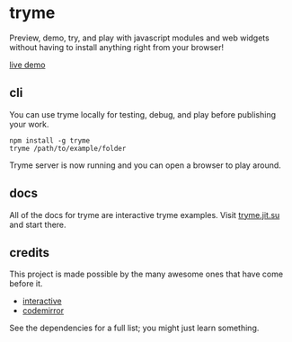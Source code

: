 # tryme

Preview, demo, try, and play with javascript modules and web widgets without having to install anything right from your browser!

[live demo](http://tryme.jit.su)

## cli

You can use tryme locally for testing, debug, and play before publishing your work.

```
npm install -g tryme
tryme /path/to/example/folder
```

Tryme server is now running and you can open a browser to play around.

## docs

All of the docs for tryme are interactive tryme examples. Visit [tryme.jit.su](http://tryme.jit.su) and start there.

## credits

This project is made possible by the many awesome ones that have come before it.

* [interactive](https://github.com/Gozala/interactivate)
* [codemirror](http://codemirror.net/)

See the dependencies for a full list; you might just learn something.
